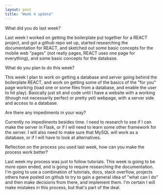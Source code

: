 ```yaml
---
layout: post
title: "Week 4 update"
---
```

What did you do last week?

Last week I worked on getting the boilerplate put together for a REACT project, and got a github repo set up, started researching the documentation for REACT, and sketched out some basic concepts for the mobile web "pages" (not really pages, REACT uses one page for everything), and some basic concepts for the database.

What do you plan to do this week?

This week I plan to work on getting a database and server going behind the boilerplate REACT, and work on getting some of the basics of the "for you" page working (load one or some files from a database, and enable the user to hit play). Basically just sit and code until I have a website with a working (though not necessarily perfect or pretty yet) webpage, with a server side and access to a database. 

Are there any impediments in your way?

Currently no impediments besides time. I need to research to see if I can make the server in Flask, or if I will need to learn some other framework for the server. I will also need to make sure that MySQL will work as a database, or if I will have to look at alternatives.
  

Reflection on the process you used last week, how can you make the process work better?

Last week my process was just to follow tutorials. This week is going to be more open ended, and is going to require researching the documentation. I'm going to use a combination of tutorials, docs, stack overflow, projects others have posted on github to try to gain a general idea of "what can I do" and then make decisions from there, and implement them. I'm certain I will make mistakes in this process, but that's part of the deal. 
  
